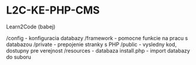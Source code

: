 # L2C-KE-PHP-CMS
Learn2Code (babej)

/config - konfiguracia databazy
/framework - pomocne funkcie na pracu s databazou
/private - prepojenie stranky s PHP
/public - vysledny kod, dostupny pre verejnost
/resources - databaza
install.php - import databazy do suboru
